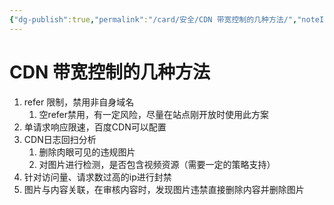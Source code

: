 ```yaml
---
{"dg-publish":true,"permalink":"/card/安全/CDN 带宽控制的几种方法/","noteIcon":"2","created":"2024-01-31T21:40:03+08:00","updated":"2024-10-12T23:14:02+08:00"}
---
```



# CDN 带宽控制的几种方法

1. refer 限制，禁用非自身域名
	1. 空refer禁用，有一定风险，尽量在站点刚开放时使用此方案
2. 单请求响应限速，百度CDN可以配置
3. CDN日志回扫分析
	1. 删除肉眼可见的违规图片
	2. 对图片进行检测，是否包含视频资源（需要一定的策略支持）
4. 针对访问量、请求数过高的ip进行封禁
5. 图片与内容关联，在审核内容时，发现图片违禁直接删除内容并删除图片

